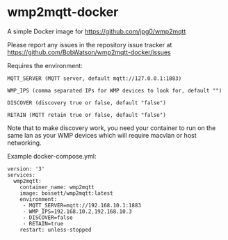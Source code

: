 # wmp2mqtt-docker
A simple Docker image for https://github.com/jpg0/wmp2mqtt

Please report any issues in the repository issue tracker at https://github.com/BobWatson/wmp2mqtt-docker/issues

Requires the environment:

```
MQTT_SERVER (MQTT server, default mqtt://127.0.0.1:1883)

WMP_IPS (comma separated IPs for WMP devices to look for, default "")

DISCOVER (discovery true or false, default "false")

RETAIN (MQTT retain true or false, default "false")
```

Note that to make discovery work, you need your container to run on the same lan as your WMP devices which will require macvlan or host networking.

Example docker-compose.yml:
```
version: '3'
services:
  wmp2mqtt:
    container_name: wmp2mqtt
    image: bossett/wmp2mqtt:latest
    environment:
     - MQTT_SERVER=mqtt://192.168.10.1:1883
     - WMP_IPS=192.168.10.2,192.168.10.3
     - DISCOVER=false
     - RETAIN=true
    restart: unless-stopped
```
